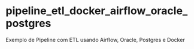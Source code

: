 # pipeline_etl_docker_airflow_oracle_postgres
Exemplo de Pipeline com ETL usando Airflow, Oracle, Postgres e Docker
